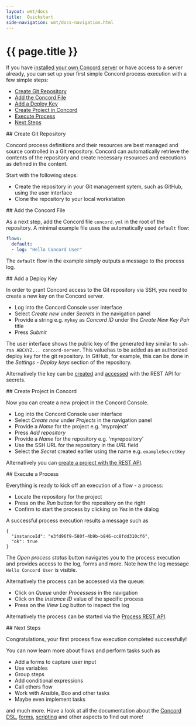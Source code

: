 ```yaml
---
layout: wmt/docs
title:  Quickstart
side-navigation: wmt/docs-navigation.html
---
```


# {{ page.title }}

If you have [installed your own Concord server](./installation.html) or have
access to a server already, you can set up your first simple Concord process
execution with a few simple steps:

- [Create Git Repository](#create-repository)
- [Add the Concord File](#add-concord-file)
- [Add a Deploy Key](#add-deploy-key)
- [Create Project in Concord](#create-project)
- [Execute Process](#execute-process)
- [Next Steps](#next-steps)

<a name="create-repository"/>
## Create Git Repository

Concord process definitions and their resources are best managed and source
controlled in a Git repository. Concord can automatically retrieve the contents
of the repository and create necessary resources and executions as defined in
the content.

Start with the following steps:

- Create the repository in your Git management sytem, such as GitHub, using the
  user interface
- Clone the repository to your local workstation

<a name="add-concord-file"/>
## Add the Concord File

As a next step, add the Concord file `concord.yml` in the root of the repository.
A minimal example file uses the automatically used `default` flow:

```yaml
flows:
  default:
  - log: "Hello Concord User"
```

The `default` flow in the example simply outputs a message to the process log.

<a name="add-deploy-key"/>
## Add a Deploy Key

In order to grant Concord access to the Git repository via SSH, you need to
create a new key on the Concord server.

- Log into the Concord Console user interface
- Select _Create new_ under _Secrets_ in the navigation panel
- Provide a string e.g. `mykey` as _Concord ID_ under the _Create New Key Pair_ title
- Press _Submit_

The user interface shows the public key of the generated key similar to 
`ssh-rsa ABCXYZ... concord-server`. This valuehas to be added as an authorized deploy
key for the git repository. In GitHub, for example, this can be done in the 
_Settings - Deploy keys_ section of the repository.

Alternatively the key can be
[created](../api/secret.html#create-secret) and
[accessed](../api/secret.html#get-key) with the REST API for secrets.

<a name="create-project"/>
## Create Project in Concord

Now you can create a new project in the Concord Console.

- Log into the Concord Console user interface
- Select _Create new_ under _Projects_ in the navigation panel
- Provide a _Name_ for the project e.g. 'myproject'
- Press _Add repository_
- Provide a _Name_ for the repository e.g. 'myrepository'
- Use the SSH URL for the repository in the _URL_ field
- Select the _Secret_ created earlier using the name e.g. `exampleSecretKey`

Alternatively you can
[create a project with the REST API](../api/project.html#createproject).


<a name="execute-process"/>
## Execute a Process

Everything is ready to kick off an execution of a flow - a process:

- Locate the repository for the project
- Press on the _Run_ button for the repository on the right
- Confirm to start the process by clicking on _Yes_ in the dialog

A successful process execution results a message such as

```
{
  "instanceId": "e3fd96f9-580f-4b9b-b846-cc8fdd310cf6",
  "ok": true
}
```

The _Open process status_ button navigates you to the process execution and
provides access to the log, forms and more. Note how the log message
`Hello Concord User` is visible.

Alternatively the process can be accessed via the queue:

- Click on _Queue_ under _Processess_ in the navigation
- Click on the _Instance ID_ value of the specific process
- Press on the _View Log_ button to inspect the log

Alternatively the process can be started via the
[Process REST API](../api/process.html).

<a name="next-steps"/>
## Next Steps

Congratulations, your first process flow execution completed successfully!

You can now learn more about flows and perform tasks such as

- Add a forms to capture user input
- Use variables
- Group steps
- Add conditional expressions
- Call others flow
- Work with Ansible, Boo and other tasks
- Maybe even implement tasks

and much more. Have a look at all the documentation about the
[Concord DSL](./concord-dsl.html), [forms](./forms.html),
[scripting](./scripting.html) and other aspects to find out more!
